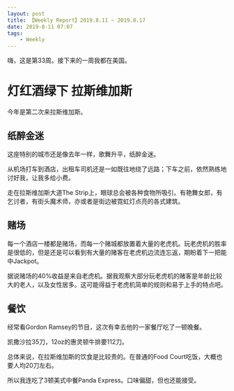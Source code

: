 ```yaml
---
layout: post
title: 【Weekly Report】2019.8.11 ~ 2019.8.17
date: 2019-8-11 07:07
tags:
    - Weekly
---
```


嗨，这是第33周。接下来的一周我都在美国。

# 灯红酒绿下 拉斯维加斯

今年是第二次来拉斯维加斯。

## 纸醉金迷

这座特别的城市还是像去年一样，歌舞升平，纸醉金迷。

从机场打车到酒店，出租车司机还是一如既往地绕了远路；下车之前，依然熟练地讨好我，让我多给小费。

走在拉斯维加斯大道The Strip上，眼球总会被各种食物所吸引。有艳舞女郎，有乞讨者，有街头魔术师，亦或者是街边被霓虹灯点亮的各式建筑。

## 赌场

每一个酒店一楼都是赌场，而每一个赌城都放置着大量的老虎机。玩老虎机的胜率是很低的，但是还是可以看到有大量的赌客在老虎机边流连忘返，期盼着下一把能中Jackpot。

据说赌场的40%收益是来自老虎机。据我观察大部分玩老虎机的赌客是年龄比较大的老人，以及女性居多。这可能得益于老虎机简单的规则和易于上手的特点吧。

## 餐饮

经常看Gordon Ramsey的节目，这次有幸去他的一家餐厅吃了一顿晚餐。

凯撒沙拉35刀，12oz的惠灵顿牛排要112刀。

总体来说，在拉斯维加斯的饮食是比较贵的。在普通的Food Court吃饭，大概也要人均20刀左右。

所以我连吃了3顿美式中餐Panda Express。口味偏甜，但也还能接受。
